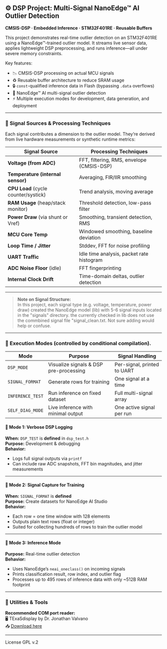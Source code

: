 
## ⚙️ DSP Project: Multi-Signal NanoEdge™ AI Outlier Detection

**CMSIS-DSP · Embedded Inference · STM32F401RE · Reusable Buffers**

This project demonstrates real-time outlier detection on an STM32F401RE using a NanoEdge™-trained outlier model. It streams live sensor data, applies lightweight DSP preprocessing, and runs inference—all under severe memory constraints.

Key features:

- 📉 CMSIS-DSP processing on actual MCU signals
- ♻️ Reusable buffer architecture to reduce SRAM usage
- 🔒 `const`-qualified inference data in Flash (bypassing `.data` overflows)
- 🧠 NanoEdge™ AI multi-signal outlier detection
- ⚡ Multiple execution modes for development, data generation, and deployment

---

### 📡 Signal Sources & Processing Techniques

Each signal contributes a dimension to the outlier model. They’re derived from live hardware measurements or synthetic runtime metrics:

| Signal Source                         | Processing Techniques                           |
| ------------------------------------- | ----------------------------------------------- |
| **Voltage (from ADC)**                | FFT, filtering, RMS, envelope (CMSIS-DSP)       |
| **Temperature (internal sensor)**     | Averaging, FIR/IIR smoothing                    |
| **CPU Load** (cycle counter/systick)  | Trend analysis, moving average                  |
| **RAM Usage** (heap/stack monitor)    | Threshold detection, low-pass filter            |
| **Power Draw** (via shunt or Vref)    | Smoothing, transient detection, RMS             |
| **MCU Core Temp**                     | Windowed smoothing, baseline deviation          |
| **Loop Time / Jitter**                | Stddev, FFT for noise profiling                 |
| **UART Traffic**                      | Idle time analysis, packet rate histogram       |
| **ADC Noise Floor** (idle)            | FFT fingerprinting                              |
| **Internal Clock Drift**              | Time-domain deltas, outlier detection           |

---

> **Note on Signal Structure:**  
> In this project, each signal type (e.g. voltage, temperature, power draw) created the NanoEdge model (lib) with 5-6 signal inputs located in the "signals" directory.
> the currently checked in lib does not use the commbined signal file "signal_clean.txt. Not sure adding would help or confuse.

---
### 🔁 Execution Modes (controlled by conditional compilation).

| Mode              | Purpose                                           | Signal Handling                 |
|------------------|---------------------------------------------------|----------------------------------|
| `DSP_MODE`        | Visualize signals & DSP pre-processing            | Per-signal, printed to UART     |
| `SIGNAL_FORMAT`   | Generate rows for training                        | One signal at a time            |
| `INFERENCE_TEST`  | Run inference on fixed dataset                    | Full multi-signal array         |
| `SELF_DIAG_MODE`  | Live inference with minimal output                | One active signal per run       |




#### 🔹 Mode 1: **Verbose DSP Logging**
**When:** `DSP_TEST` is **defined** in `dsp_test.h`  
**Purpose:** Development & debugging  
**Behavior:**
- Logs full signal outputs via `printf`
- Can include raw ADC snapshots, FFT bin magnitudes, and jitter measurements

---

#### 🔸 Mode 2: **Signal Capture for Training**
**When:** `SIGNAL_FORMAT` is **defined**  
**Purpose:** Create datasets for NanoEdge AI Studio  
**Behavior:**
- Each row = one time window with 128 elements
- Outputs plain text rows (float or integer)
- Suited for collecting hundreds of rows to train the outlier model

---

#### 🧠 Mode 3: **Inference Mode**
**Purpose:** Real-time outlier detection  
**Behavior:**
- Uses NanoEdge’s `neai_oneclass()` on incoming signals
- Prints classification result, row index, and outlier flag
- Processes up to 495 rows of inference data with only ~512B RAM footprint

---

### 🧰 Utilities & Tools

**Recommended COM port reader:**  
🖥️ TExaSdisplay by Dr. Jonathan Valvano  
📥 [Download here](https://users.ece.utexas.edu/~valvano/edX/download.html)

----
License GPL v.2
